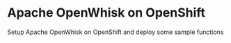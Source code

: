 # Apache OpenWhisk on OpenShift

Setup Apache OpenWhisk on OpenShift and deploy some sample functions